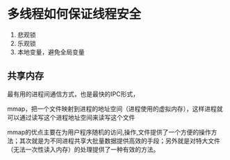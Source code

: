 # 多线程如何保证线程安全
1. 悲观锁
2. 乐观锁
3. 本地变量，避免全局变量

## 共享内存
最有用的进程间通信方式，也是最快的IPC形式，

mmap，把一个文件映射到进程的地址空间（进程使用的虚拟内存），这样进程就可以通过读写这个进程地址空间来读写这个文件

mmap的优点主要在为用户程序随机的访问,操作,文件提供了一个方便的操作方法；其次就是为不同进程共享大批量数据提供高效的手段；另外就是对特大文件（无法一次性读入内存）的处理提供了一种有效的方法。